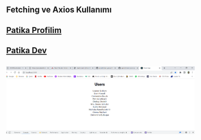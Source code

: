 ## Fetching ve Axios Kullanımı

## [Patika Profilim](https://app.patika.dev/apak)
## [Patika Dev](https://app.patika.dev/paths)

## ![Product](./img.png)
